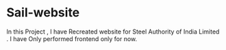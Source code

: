 # Sail-website
In this Project , I have Recreated website for Steel Authority of India Limited . I have Only performed frontend only for now.
